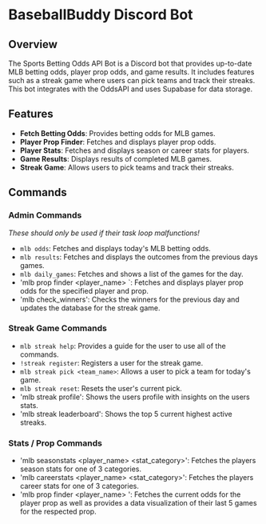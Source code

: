 # BaseballBuddy Discord Bot

## Overview

The Sports Betting Odds API Bot is a Discord bot that provides up-to-date MLB betting odds, player prop odds, and game results. It includes features such as a streak game where users can pick teams and track their streaks. This bot integrates with the OddsAPI and uses Supabase for data storage.

## Features

- **Fetch Betting Odds**: Provides betting odds for MLB games.
- **Player Prop Finder**: Fetches and displays player prop odds.
- **Player Stats**: Fetches and displays season or career stats for players. 
- **Game Results**: Displays results of completed MLB games.
- **Streak Game**: Allows users to pick teams and track their streaks.

## Commands

### Admin Commands 
*These should only be used if their task loop malfunctions!*
- `mlb odds`: Fetches and displays today's MLB betting odds.
- `mlb results`: Fetches and displays the outcomes from the previous days games.
- `mlb daily_games`: Fetches and shows a list of the games for the day.
- 'mlb prop finder <player_name> <prop>`: Fetches and displays player prop odds for the specified player and prop.
- 'mlb check_winners': Checks the winners for the previous day and updates the database for the streak game.

### Streak Game Commands
- `mlb streak help`: Provides a guide for the user to use all of the commands.
- `!streak register`: Registers a user for the streak game.
- `mlb streak pick <team_name>`: Allows a user to pick a team for today's game.
- `mlb streak reset`: Resets the user's current pick.
- 'mlb streak profile': Shows the users profile with insights on the users stats.
- 'mlb streak leaderboard': Shows the top 5 current highest active streaks.

### Stats / Prop Commands
- 'mlb seasonstats <player_name> <stat_category>': Fetches the players season stats for one of 3 categories.
- 'mlb careerstats <player_name> <stat_category>': Fetches the players career stats for one of 3 categories.
- 'mlb prop finder <player_name> <prop>': Fetches the current odds for the player prop as well as provides a data visualization of their last 5 games for the respected prop.
